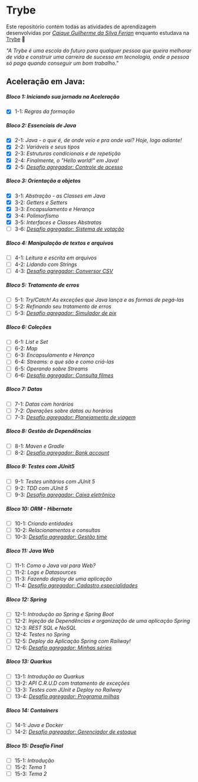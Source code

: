# Trybe

Este repositório contém todas as atividades de aprendizagem desenvolvidas por _[Caique Guilherme da Silva Ferian](https://www.linkedin.com/in/caique-ferian-6a1320153/)_ enquanto estudava na [Trybe](https://www.betrybe.com/) :rocket:

_"A Trybe é uma escola do futuro para qualquer pessoa que queira melhorar de vida e construir uma carreira de sucesso em tecnologia, onde a pessoa só paga quando conseguir um bom trabalho."_

## Aceleração em Java:

##### Bloco 1: Iniciando sua jornada na Aceleração

- [X] 1-1: _Regras da formação_

##### Bloco 2: Essenciais de Java

- [X] 2-1: _Java - o que é, de onde veio e pra onde vai? Hoje, logo adiante!_
- [X] 2-2: _Variáveis e seus tipos_
- [X] 2-3: _Estruturas condicionais e de repetição_
- [X] 2-4: _Finalmente, o "Hello world!" em Java!_
- [X] 2-5: _[Desafio agregador: Controle de acesso](https://github.com/Caique-Ferian/Aceleracao-trybe-java/tree/main/Bloco-1/Projeto/acc-java-08-exercises-controle-de-acesso)_

##### Bloco 3: Orientação a objetos

- [X] 3-1: _Abstração - as Classes em Java_
- [X] 3-2: _Getters e Setters_
- [X] 3-3: _Encapsulamento e Herança_
- [X] 3-4: _Polimorfismo_
- [X] 3-5: _Interfaces e Classes Abstratas_
- [ ] 3-6: _[Desafio agregador: Sistema de votação]()_

##### Bloco 4: Manipulação de textos e arquivos

- [ ] 4-1: _Leitura e escrita em arquivos_
- [ ] 4-2: _Lidando com Strings_
- [ ] 4-3: _[Desafio agregador: Conversor CSV]()_

##### Bloco 5: Tratamento de erros

- [ ] 5-1: _Try/Catch! As exceções que Java lança e as formas de pegá-las_
- [ ] 5-2: _Refinando seu tratamento de erros_
- [ ] 5-3: _[Desafio agregador: Simulador de pix]()_

##### Bloco 6: Coleções

- [ ] 6-1: _List e Set_
- [ ] 6-2: _Map_
- [ ] 6-3: _Encapsulamento e Herança_
- [ ] 6-4: _Streams: o que são e como criá-las_
- [ ] 6-5: _Operando sobre Streams_
- [ ] 6-6: _[Desafio agregador: Consulta filmes]()_

##### Bloco 7: Datas

- [ ] 7-1: _Datas com horários_
- [ ] 7-2: _Operações sobre datas ou horários_
- [ ] 7-3: _[Desafio agregador: Planejamento de viagem]()_

##### Bloco 8: Gestão de Dependências

- [ ] 8-1: _Maven e Gradle_
- [ ] 8-2: _[Desafio agregador: Bank account]()_

##### Bloco 9: Testes com JUnit5

- [ ] 9-1: _Testes unitários com JUnit 5_
- [ ] 9-2: _TDD com JUnit 5_
- [ ] 9-3: _[Desafio agregador: Caixa eletrônico]()_

##### Bloco 10: ORM - Hibernate

- [ ] 10-1: _Criando entidades_
- [ ] 10-2: _Relacionamentos e consultas_
- [ ] 10-3: _[Desafio agregador: Gestão time]()_

##### Bloco 11: Java Web

- [ ] 11-1: _Como o Java vai para Web?_
- [ ] 11-2: _Logs e Datasources_
- [ ] 11-3: _Fazendo deploy de uma aplicação_
- [ ] 11-4: _[Desafio agregador: Cadastro especialidades]()_

##### Bloco 12: Spring

- [ ] 12-1: _Introdução ao Spring e Spring Boot_
- [ ] 12-2: _Injeção de Dependências e organização de uma aplicação Spring_
- [ ] 12-3: _REST SQL e NoSQL_
- [ ] 12-4: _Testes no Spring_
- [ ] 12-5: _Deploy da Aplicação Spring com Railway!_
- [ ] 12-6: _[Desafio agregador: Minhas séries]()_

##### Bloco 13: Quarkus

- [ ] 13-1: _Introdução ao Quarkus_
- [ ] 13-2: _API C.R.U.D com tratamento de exceções_
- [ ] 13-3: _Testes com JUnit e Deploy no Railway_
- [ ] 13-4: _[Desafio agregador: Programa milhas]()_

##### Bloco 14: Containers

- [ ] 14-1: _Java e Docker_
- [ ] 14-2: _[Desafio agregador: Gerenciador de estoque]()_

##### Bloco 15: Desafio Final

- [ ] 15-1: _Introdução_
- [ ] 15-2: _Tema 1_
- [ ] 15-3: _Tema 2_
